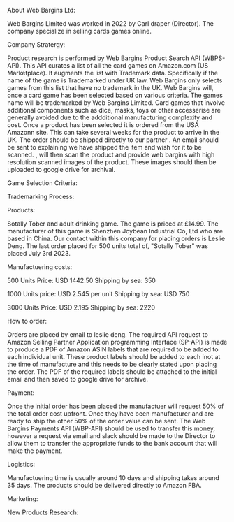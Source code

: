 About Web Bargins Ltd:

Web Bargins Limited was worked in 2022 by Carl draper (Director).
The company specialize in selling cards games online. 


Company Stratergy:

Product research is performed by Web Bargins Product Search API (WBPS-API). 
This API curates a list of all the card games on Amazon.com (US Marketplace). It augments the list with Trademark data.
Specifically if the name of the game is Trademarked under UK law. Web Bargins only selects games from this list that have no trademark in the UK. Web Bargins will, once a card game has been selected based on various criteria.
The games name will be trademarked by Web Bargins Limited. 
Card games that involve additional components such as dice, masks, toys or other accesserise are generally avoided due to the addditional manufacturing complexity and cost.
Once a product has been selected it is ordered from the USA Amazonn site. This can take several weeks for the product to arrive in the UK.
The order should be shipped directly to our partner <Scanning company TBD>. An email should be sent to <contact name> explaining we have shipped the item and wish for it to be scanned. <Scanning company TBD>,
will then scan the product and provide web bargins with high resolution scanned images of the product.
These images should then be uploaded to google drive for archival.  


Game Selection Criteria:


Trademarking Process:


Products:

Sotally Tober and adult drinking game. The game is priced at £14.99.
The manufacturer of this game is Shenzhen Joybean Industrial Co, Ltd who are based in China.
Our contact within this company for placing orders is Leslie Deng.
The last order placed for 500 units total of, "Sotally Tober" was placed July 3rd 2023.


Manufactuering costs:

500 Units
Price: USD 1442.50
Shipping by sea: 350


1000 Units
price: USD 2.545 per unit
Shipping by sea: USD 750

3000 Units
Price: USD 2.195
Shipping by sea: 2220

How to order:

Orders are placed by email to leslie deng.
The required API request to Amazon Selling Partner Application programming Interface (SP-API) is made to produce a PDF of Amazon ASIN labels that are required to be added to each individual unit.
These product labels should be added to each inot at the time of manufacture and this needs to be clearly stated upon placing the order.
The PDF of the required labels should be attached to the initial email and then saved to google drive for archive.

Payment:

Once the initial order has been placed the manufactuer will request 50% of the total order cost upfront.
Once they have been manufacturer and are ready to ship the other 50% of the order value can be sent. The Web Bargins Payments API (WBP-API) should be used to transfer this money, however a request via email and slack should be made to the Director to allow them to transfer the appropriate funds to the bank account that will make the payment.

Logistics:

Manufactuering time is usually around 10 days and shipping takes around 35 days.
The products should be delivered directly to Amazon FBA.

Marketing:

New Products Research:


